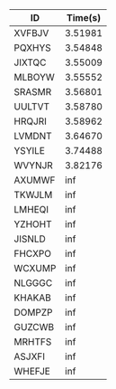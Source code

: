 |ID|Time(s)|
|-|-|
|XVFBJV|3.51981|
|PQXHYS|3.54848|
|JIXTQC|3.55009|
|MLBOYW|3.55552|
|SRASMR|3.56801|
|UULTVT|3.58780|
|HRQJRI|3.58962|
|LVMDNT|3.64670|
|YSYILE|3.74488|
|WVYNJR|3.82176|
|AXUMWF|inf|
|TKWJLM|inf|
|LMHEQI|inf|
|YZHOHT|inf|
|JISNLD|inf|
|FHCXPO|inf|
|WCXUMP|inf|
|NLGGGC|inf|
|KHAKAB|inf|
|DOMPZP|inf|
|GUZCWB|inf|
|MRHTFS|inf|
|ASJXFI|inf|
|WHEFJE|inf|
